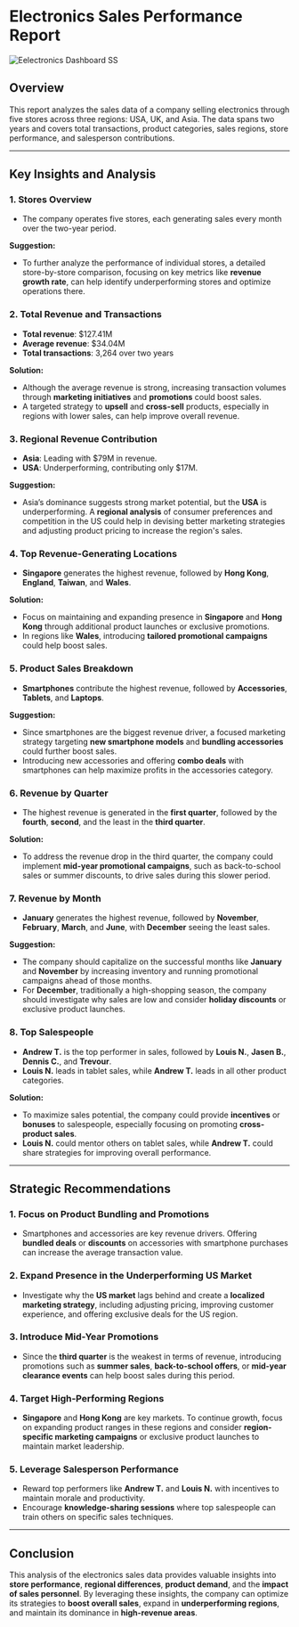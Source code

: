 # Electronics Sales Performance Report

![Eelectronics Dashboard SS](https://github.com/user-attachments/assets/1849b236-f346-477b-84cb-23cb2f28bbfa)


## Overview
This report analyzes the sales data of a company selling electronics through five stores across three regions: USA, UK, and Asia. The data spans two years and covers total transactions, product categories, sales regions, store performance, and salesperson contributions.

---

## Key Insights and Analysis

### 1. Stores Overview
- The company operates five stores, each generating sales every month over the two-year period.

**Suggestion:**
- To further analyze the performance of individual stores, a detailed store-by-store comparison, focusing on key metrics like **revenue growth rate**, can help identify underperforming stores and optimize operations there.

### 2. Total Revenue and Transactions
- **Total revenue**: $127.41M
- **Average revenue**: $34.04M
- **Total transactions**: 3,264 over two years

**Solution:**
- Although the average revenue is strong, increasing transaction volumes through **marketing initiatives** and **promotions** could boost sales.
- A targeted strategy to **upsell** and **cross-sell** products, especially in regions with lower sales, can help improve overall revenue.

### 3. Regional Revenue Contribution
- **Asia**: Leading with $79M in revenue.
- **USA**: Underperforming, contributing only $17M.

**Suggestion:**
- Asia’s dominance suggests strong market potential, but the **USA** is underperforming. A **regional analysis** of consumer preferences and competition in the US could help in devising better marketing strategies and adjusting product pricing to increase the region's sales.

### 4. Top Revenue-Generating Locations
- **Singapore** generates the highest revenue, followed by **Hong Kong**, **England**, **Taiwan**, and **Wales**.

**Solution:**
- Focus on maintaining and expanding presence in **Singapore** and **Hong Kong** through additional product launches or exclusive promotions.
- In regions like **Wales**, introducing **tailored promotional campaigns** could help boost sales.

### 5. Product Sales Breakdown
- **Smartphones** contribute the highest revenue, followed by **Accessories**, **Tablets**, and **Laptops**.

**Suggestion:**
- Since smartphones are the biggest revenue driver, a focused marketing strategy targeting **new smartphone models** and **bundling accessories** could further boost sales.
- Introducing new accessories and offering **combo deals** with smartphones can help maximize profits in the accessories category.

### 6. Revenue by Quarter
- The highest revenue is generated in the **first quarter**, followed by the **fourth**, **second**, and the least in the **third quarter**.

**Solution:**
- To address the revenue drop in the third quarter, the company could implement **mid-year promotional campaigns**, such as back-to-school sales or summer discounts, to drive sales during this slower period.

### 7. Revenue by Month
- **January** generates the highest revenue, followed by **November**, **February**, **March**, and **June**, with **December** seeing the least sales.

**Suggestion:**
- The company should capitalize on the successful months like **January** and **November** by increasing inventory and running promotional campaigns ahead of those months.
- For **December**, traditionally a high-shopping season, the company should investigate why sales are low and consider **holiday discounts** or exclusive product launches.

### 8. Top Salespeople
- **Andrew T.** is the top performer in sales, followed by **Louis N.**, **Jasen B.**, **Dennis C.**, and **Trevour**.
- **Louis N.** leads in tablet sales, while **Andrew T.** leads in all other product categories.

**Solution:**
- To maximize sales potential, the company could provide **incentives** or **bonuses** to salespeople, especially focusing on promoting **cross-product sales**.
- **Louis N.** could mentor others on tablet sales, while **Andrew T.** could share strategies for improving overall performance.

---

## Strategic Recommendations

### 1. Focus on Product Bundling and Promotions
- Smartphones and accessories are key revenue drivers. Offering **bundled deals** or **discounts** on accessories with smartphone purchases can increase the average transaction value.

### 2. Expand Presence in the Underperforming US Market
- Investigate why the **US market** lags behind and create a **localized marketing strategy**, including adjusting pricing, improving customer experience, and offering exclusive deals for the US region.

### 3. Introduce Mid-Year Promotions
- Since the **third quarter** is the weakest in terms of revenue, introducing promotions such as **summer sales**, **back-to-school offers**, or **mid-year clearance events** can help boost sales during this period.

### 4. Target High-Performing Regions
- **Singapore** and **Hong Kong** are key markets. To continue growth, focus on expanding product ranges in these regions and consider **region-specific marketing campaigns** or exclusive product launches to maintain market leadership.

### 5. Leverage Salesperson Performance
- Reward top performers like **Andrew T.** and **Louis N.** with incentives to maintain morale and productivity.
- Encourage **knowledge-sharing sessions** where top salespeople can train others on specific sales techniques.

---

## Conclusion
This analysis of the electronics sales data provides valuable insights into **store performance**, **regional differences**, **product demand**, and the **impact of sales personnel**. By leveraging these insights, the company can optimize its strategies to **boost overall sales**, expand in **underperforming regions**, and maintain its dominance in **high-revenue areas**.
